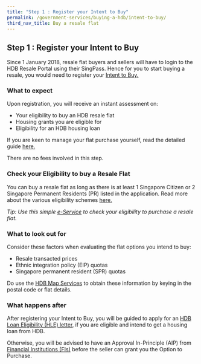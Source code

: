 ```yaml
---
title: "Step 1 : Register your Intent to Buy"
permalink: /government-services/buying-a-hdb/intent-to-buy/
third_nav_title: Buy a resale flat
---
```


## Step 1 : Register your Intent to Buy 

Since 1 January 2018, resale flat buyers and sellers will have to login to the HDB Resale Portal using their SingPass. Hence for you to start buying a resale, you would need to register your <a href="https://services2.hdb.gov.sg/webapp/BB31AWDashboardWeb/BB31PLogin.jsp" target="_blank">Intent to Buy.</a>


### What to expect 

Upon registration, you will receive an instant assessment on:

- Your eligibility to buy an HDB resale flat 
- Housing grants you are eligible for
- Eligibility for an HDB housing loan

If you are keen to manage your flat purchase yourself, read the detailed guide <a href="https://www.hdb.gov.sg/cs/infoweb/residential/buying-a-flat/resale/ways-to-buy" target="_blank">here.</a>

There are no fees involved in this step.


### Check your Eligibility to buy a Resale Flat

You can buy a resale flat as long as there is at least 1 Singapore Citizen or 2 Singapore Permanent Residents (PR) listed in the application. Read more about the various eligibility schemes <a href="https://www.hdb.gov.sg/cs/infoweb/residential/buying-a-flat/resale/eligibility-" target="_blank">here.</a>

*Tip: Use this simple <a href="https://services2.hdb.gov.sg/webapp/BP13EligCheck/BP13SHome?strSystem=CHECK" target="_blank">e-Service</a> to check your eligibility to purchase a resale flat.*


### What to look out for

Consider these factors when evaluating the flat options you intend to buy:

- Resale transacted prices
- Ethnic integration policy (EIP) quotas
- Singapore permanent resident (SPR) quotas 

Do use the <a href="https://services2.hdb.gov.sg/web/fi10/emap.html" target="_blank">HDB Map Services</a> to obtain these information by keying in the postal code or flat details.


### What happens after

After registering your Intent to Buy, you will be guided to apply for an <a href="https://services2.hdb.gov.sg/webapp/BP27MaxLoan/BP27PMax1.jsp" target="_blank">HDB Loan Eligibility (HLE) letter</a>, if you are eligible and intend to get a housing loan from HDB. 

Otherwise, you will be advised to have an Approval In-Principle (AIP) from <a href="https://hdb.gov.sg/cs/infoweb/residential/financing-a-flat-purchase/housing-loan-from-banks" target="_blank">Financial Institutions (FIs)</a> before the seller can grant you the Option to Purchase.


